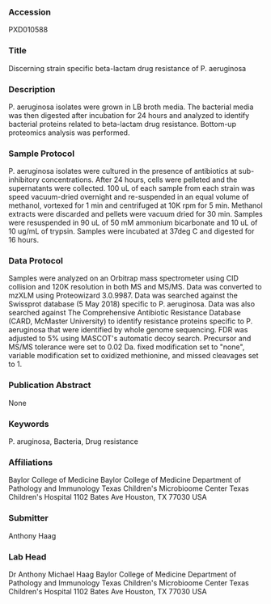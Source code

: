 ### Accession
PXD010588

### Title
Discerning strain specific beta-lactam drug resistance of P. aeruginosa

### Description
P. aeruginosa isolates were grown in LB broth media. The bacterial media was then digested after incubation for 24 hours and analyzed to identify bacterial proteins related to beta-lactam drug resistance. Bottom-up proteomics analysis was performed.

### Sample Protocol
P. aeruginosa isolates were cultured in the presence of antibiotics at sub-inhibitory concentrations. After 24 hours, cells were pelleted and the supernatants were collected. 100 uL of each sample from each strain was speed vacuum-dried overnight and re-suspended in an equal volume of methanol, vortexed for 1 min and centrifuged at 10K rpm for 5 min. Methanol extracts were discarded and pellets were vacuum dried for 30 min. Samples were resuspended in 90 uL of 50 mM ammonium bicarbonate and 10 uL of 10 ug/mL of trypsin. Samples were incubated at 37deg C and digested for 16 hours.

### Data Protocol
Samples were analyzed on an Orbitrap mass spectrometer using CID collision and 120K resolution in both MS and MS/MS. Data was converted to mzXLM using Proteowizard 3.0.9987. Data was searched against the Swissprot database (5 May 2018) specific to P. aeruginosa. Data was also searched against The Comprehensive Antibiotic Resistance Database (CARD, McMaster University) to identify resistance proteins specific to P. aeruginosa that were identified by whole genome sequencing. FDR was adjusted to 5% using MASCOT's automatic decoy search. Precursor and MS/MS tolerance were set to 0.02 Da. fixed modification set to "none", variable modification set to oxidized methionine, and missed cleavages set to 1.

### Publication Abstract
None

### Keywords
P. aruginosa, Bacteria, Drug resistance

### Affiliations
Baylor College of Medicine
Baylor College of Medicine Department of Pathology and Immunology Texas Children's Microbioome Center Texas Children's Hospital 1102 Bates Ave Houston, TX 77030 USA

### Submitter
Anthony Haag

### Lab Head
Dr Anthony Michael Haag
Baylor College of Medicine Department of Pathology and Immunology Texas Children's Microbioome Center Texas Children's Hospital 1102 Bates Ave Houston, TX 77030 USA


